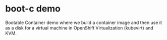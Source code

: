 # boot-c demo

Bootable Container demo where we build a container image and then use it as a disk for a virtual machine in OpenShift Virtualization (kubevirt) and KVM.

